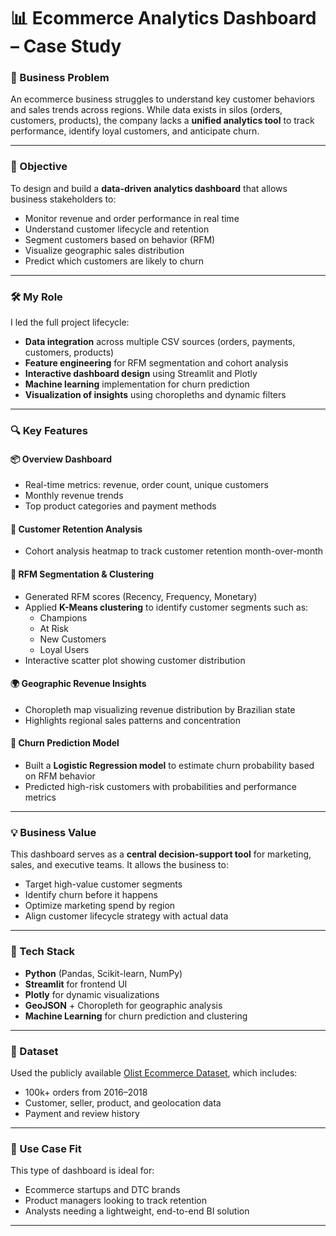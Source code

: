# 📊 Ecommerce Analytics Dashboard – Case Study

### 🧠 Business Problem

An ecommerce business struggles to understand key customer behaviors and sales trends across regions. While data exists in silos (orders, customers, products), the company lacks a **unified analytics tool** to track performance, identify loyal customers, and anticipate churn.

---

### 🎯 Objective

To design and build a **data-driven analytics dashboard** that allows business stakeholders to:

- Monitor revenue and order performance in real time
- Understand customer lifecycle and retention
- Segment customers based on behavior (RFM)
- Visualize geographic sales distribution
- Predict which customers are likely to churn

---

### 🛠 My Role

I led the full project lifecycle:
- **Data integration** across multiple CSV sources (orders, payments, customers, products)
- **Feature engineering** for RFM segmentation and cohort analysis
- **Interactive dashboard design** using Streamlit and Plotly
- **Machine learning** implementation for churn prediction
- **Visualization of insights** using choropleths and dynamic filters

---

### 🔍 Key Features

#### 📦 Overview Dashboard
- Real-time metrics: revenue, order count, unique customers
- Monthly revenue trends
- Top product categories and payment methods

#### 🧠 Customer Retention Analysis
- Cohort analysis heatmap to track customer retention month-over-month

#### 📌 RFM Segmentation & Clustering
- Generated RFM scores (Recency, Frequency, Monetary)
- Applied **K-Means clustering** to identify customer segments such as:
  - Champions
  - At Risk
  - New Customers
  - Loyal Users
- Interactive scatter plot showing customer distribution

#### 🌍 Geographic Revenue Insights
- Choropleth map visualizing revenue distribution by Brazilian state
- Highlights regional sales patterns and concentration

#### 🔮 Churn Prediction Model
- Built a **Logistic Regression model** to estimate churn probability based on RFM behavior
- Predicted high-risk customers with probabilities and performance metrics

---

### 💡 Business Value

This dashboard serves as a **central decision-support tool** for marketing, sales, and executive teams. It allows the business to:

- Target high-value customer segments
- Identify churn before it happens
- Optimize marketing spend by region
- Align customer lifecycle strategy with actual data

---

### 🧰 Tech Stack

- **Python** (Pandas, Scikit-learn, NumPy)
- **Streamlit** for frontend UI
- **Plotly** for dynamic visualizations
- **GeoJSON** + Choropleth for geographic analysis
- **Machine Learning** for churn prediction and clustering

---

### 📎 Dataset

Used the publicly available [Olist Ecommerce Dataset](https://www.kaggle.com/datasets/olistbr/brazilian-ecommerce), which includes:

- 100k+ orders from 2016–2018
- Customer, seller, product, and geolocation data
- Payment and review history

---

### 📌 Use Case Fit

This type of dashboard is ideal for:
- Ecommerce startups and DTC brands
- Product managers looking to track retention
- Analysts needing a lightweight, end-to-end BI solution

---
